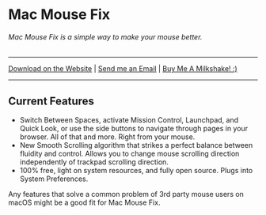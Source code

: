 # Mac Mouse Fix

###### Mac Mouse Fix is a simple way to make your mouse better.

---

[Download on the Website](http://www.mousefix.org) | [Send me an Email](mailto:noah.n.public@gmail.com?subject=Mac%20Mouse%20Fix%20-%20Contact&) | [Buy Me A Milkshake! :)](https://www.paypal.com/cgi-bin/webscr?cmd=_s-xclick&hosted_button_id=ARSTVR6KFB524&source=url)

---

## Current Features

* Switch Between Spaces, activate Mission Control, Launchpad, and Quick Look, or use the side buttons to navigate through pages in your browser. All of that and more. Right from your mouse.
* New Smooth Scrolling algorithm that strikes a perfect balance between fluidity and control. Allows you to change mouse scrolling direction independently of trackpad scrolling direction.
* 100% free, light on system resources, and fully open source. Plugs into System Preferences.


Any features that solve a common problem of 3rd party mouse users on macOS might be a good fit for Mac Mouse Fix.
